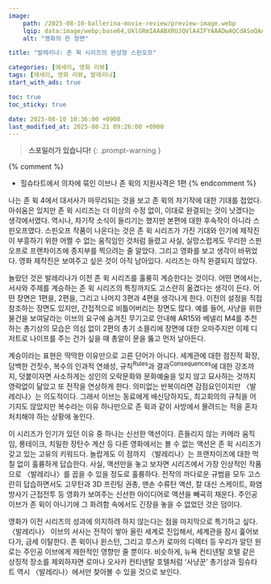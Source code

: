 ```yaml
---
image:
    path: /2025-08-10-ballerina-movie-review/preview-image.webp
    lqip: data:image/webp;base64,UklGRmIAAABXRUJQVlA4IFYAAADwAQCdASoQAAgAAUAmJZQCdADw3CSWsIAA/vxw4w4rz7RwPAWcaYg3KW/2nH/7pxsQVxReuEvGbFfXKS3lajRMe5HXQhveg6Uq4e9Abh57h7+DB3wIAA==
    alt: "영화의 한 장면"

title: "발레리나: 존 윅 시리즈의 완성형 스핀오프"

categories: [에세이, 영화 리뷰]
tags: [에세이, 영화 리뷰, 발레리나]
start_with_ads: true

toc: true
toc_sticky: true

date: 2025-08-10 10:36:00 +0900
last_modified_at: 2025-08-21 09:26:00 +0900
---
```


> **스포일러가 있습니다!**
{: .prompt-warning }

{% comment %}
- 힐슈타트에서 의자에 묶인 이브나 존 윅의 지원사격은 1편
{% endcomment %}

나는 존 윅 4에서 대서사가 마무리되는 것을 보고 존 윅의 차기작에 대한 기대를 접었다. 아쉬움은 있지만 존 윅 시리즈는 더 이상의 수정 없이, 이대로 완결되는 것이 낫겠다는 생각에서였다. 역시나, 차기작 소식이 들리기는 했지만 본편에 대한 후속작이 아니라 스핀오프였다. 스핀오프 작품이 나온다는 것은 존 윅 시리즈가 가진 기대와 인기에 제작진이 부흥하기 위한 어쩔 수 없는 움직임인 것처럼 들렸고 사실, 실망스럽게도 무리한 스핀오프로 프랜차이즈에 종지부를 찍으려는 줄 알았다. 그리고 영화를 보고 생각이 바뀌었다. 영화 제작진은 보여주고 싶은 것이 아직 남아있다. 시리즈는 아직 완결되지 않았다. 

놀랐던 것은 발레리나가 이전 존 윅 시리즈를 훌륭히 계승한다는 것이다. 어떤 면에서는, 서사와 주제를 계승하는 존 윅 시리즈의 특징까지도 고스란히 옮겼다는 생각이 든다. 어떤 장면은 1편을, 2편을, 그리고 나머지 3편과 4편을 생각나게 한다. 이전의 설정을 직접 참조하는 장면도 있지만, 간접적으로 비틀어버리는 장면도 많다. 예를 들어, 사냥을 위한 물건을 보여달라는 이브의 요구에 숨겨진 무기고로 안내해 AR15와 베넬리 M4를 추천하는 총기상의 모습은 의심 없이 2편의 총기 소믈리에 장면에 대한 오마주지만 이제 디저트로 나이프를 주는 건가 싶을 때 총알이 문을 뚫고 먼저 날아든다.

계승이라는 표현은 딱딱한 이유만으로 고른 단어가 아니다. 세계관에 대한 점진적 확장, 담백한 건짓수, 복수의 인과적 연쇄성, 규칙<sup>Rules</sup>과 결과<sup>Consequences</sup>에 대한 강조까지, 덧붙이자면 사소하게는 성인의 오락문화와 문화예술을 잊지 않고 묘사하는 것까지 영락없이 닮았고 또 전작을 연상하게 한다. 의미없는 반복이라면 감점요인이지만 〈발레리나〉는 의도적이다. 그래서 이브는 동료에게 배신당하지도, 최고회의의 규칙을 어기지도 않았지만 복수라는 이유 하나만으로 존 윅과 같이 사방에서 몰려드는 적을 혼자 처치해야 하는 상황에 놓인다.  

이 시리즈가 인기가 있던 이유 중 하나는 신선한 액션이다. 흔들리지 않는 카메라 움직임, 롱테이크, 치밀한 장탄수 계산 등 다른 영화에서는 볼 수 없는 액션은 존 윅 시리즈가 갖고 있는 고유의 키워드다. 놀랍게도 이 점까지 〈발레리나〉는 프랜차이즈에 대한 먹칠 없이 훌륭하게 답습한다. 사실, 액션만을 놓고 보자면 시리즈에서 가장 인상적인 작품으로 〈발레리나〉를 꼽을 수 있을 정도로 훌륭하다. 전작의 까다로운 규범을 모두 고스란히 답습하면서도 고무탄과 3D 프린팅 권총, 맨손 수류탄 액션, 칼 대신 스케이트, 화염방사기 근접전투 등 영화가 보여주는 신선한 아이디어로 액션을 빼곡히 채운다. 주인공 이브가 존 윅이 아니기에 그 화려함 속에서도 긴장을 놓을 수 없었던 것은 덤이다.

영화가 이전 시리즈의 성과에 의지하려 하지 않는다는 점을 마지막으로 특기하고 싶다. 〈발레리나〉 이브의 서사는 전작이 쌓아 올린 세계로 진입해서, 세계관을 잠시 훑어보다가, 금세 이탈한다. 존 윅이나 윈스턴, 그리고 루스카 로마의 디렉터 등 우리가 알던 원로는 주인공 이브에게 제한적인 영향만 줄 뿐이다. 비슷하게, 뉴욕 컨티넨탈 호텔 같은 상징적 장소를 제외하자면 로마나 오사카 컨티넨탈 호텔처럼 ‘사냥꾼’ 총기상과 힐슈타트 역시 〈발레리나〉에서만 찾아볼 수 있을 것으로 보인다.